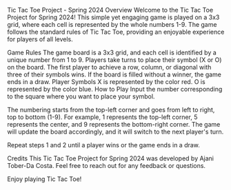 Tic Tac Toe Project - Spring 2024
Overview
Welcome to the Tic Tac Toe Project for Spring 2024! This simple yet engaging game is played on a 3x3 grid, where each cell is represented by the whole numbers 1-9. The game follows the standard rules of Tic Tac Toe, providing an enjoyable experience for players of all levels.

Game Rules
The game board is a 3x3 grid, and each cell is identified by a unique number from 1 to 9.
Players take turns to place their symbol (X or O) on the board.
The first player to achieve a row, column, or diagonal with three of their symbols wins.
If the board is filled without a winner, the game ends in a draw.
Player Symbols
X is represented by the color red.
O is represented by the color blue.
How to Play
Input the number corresponding to the square where you want to place your symbol.

The numbering starts from the top-left corner and goes from left to right, top to bottom (1-9).
For example, 1 represents the top-left corner, 5 represents the center, and 9 represents the bottom-right corner.
The game will update the board accordingly, and it will switch to the next player's turn.

Repeat steps 1 and 2 until a player wins or the game ends in a draw.

Credits
This Tic Tac Toe Project for Spring 2024 was developed by Ajani Tober-Da Costa. Feel free to reach out for any feedback or questions.

Enjoy playing Tic Tac Toe!

